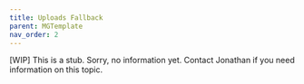 ```yaml
---
title: Uploads Fallback
parent: MGTemplate
nav_order: 2
---
```

[WIP] This is a stub. Sorry, no information yet.
Contact Jonathan if you need information on this topic.
